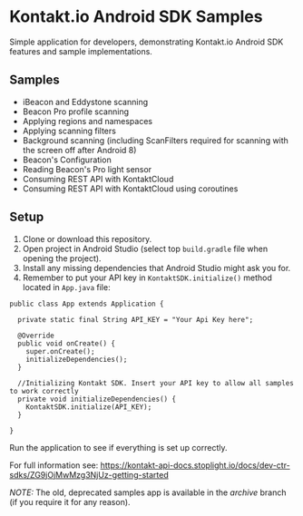 Kontakt.io Android SDK Samples
===============================

Simple application for developers, demonstrating Kontakt.io Android SDK features and sample implementations.

## Samples
- iBeacon and Eddystone scanning
- Beacon Pro profile scanning
- Applying regions and namespaces
- Applying scanning filters
- Background scanning (including ScanFilters required for scanning with the screen off after Android 8)
- Beacon's Configuration
- Reading Beacon's Pro light sensor
- Consuming REST API with KontaktCloud
- Consuming REST API with KontaktCloud using coroutines

## Setup
1. Clone or download this repository.
2. Open project in Android Studio (select top `build.gradle` file when opening the project).
3. Install any missing dependencies that Android Studio might ask you for.
4. Remember to put your API key in `KontaktSDK.initialize()` method located in `App.java` file:
```
public class App extends Application {

  private static final String API_KEY = "Your Api Key here";

  @Override
  public void onCreate() {
    super.onCreate();
    initializeDependencies();
  }

  //Initializing Kontakt SDK. Insert your API key to allow all samples to work correctly
  private void initializeDependencies() {
    KontaktSDK.initialize(API_KEY);
  }

}
```

Run the application to see if everything is set up correctly.

For full information see: https://kontakt-api-docs.stoplight.io/docs/dev-ctr-sdks/ZG9jOjMwMzg3NjUz-getting-started

*NOTE:* The old, deprecated samples app is available in the *archive* branch (if you require it for any reason).



